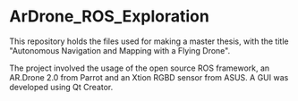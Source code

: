 ArDrone_ROS_Exploration
=======================

This repository holds the files used for making a master thesis, with the title "Autonomous Navigation and Mapping with a Flying Drone".

The project involved the usage of the open source ROS framework, an AR.Drone 2.0 from Parrot and an Xtion RGBD sensor from ASUS.
A GUI was developed using Qt Creator.
